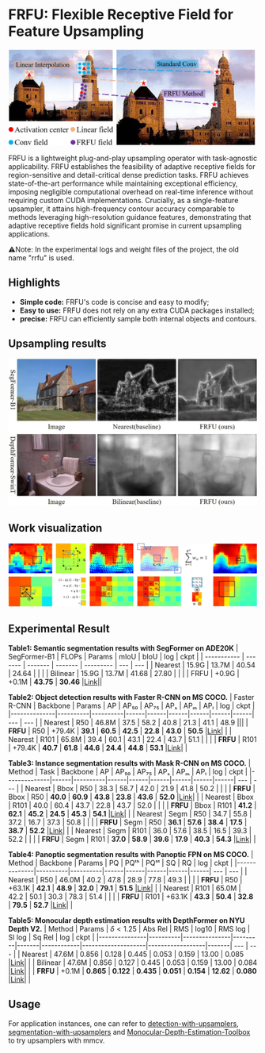 # FRFU: Flexible Receptive Field for Feature Upsampling

<p align="left"><img src="/reademeImage/感受野.png" width="500" title="Receptive field"/></p>
FRFU is a lightweight plug-and-play upsampling operator with task-agnostic applicability. FRFU establishes the feasibility of adaptive receptive fields for region-sensitive and detail-critical dense prediction tasks. FRFU achieves state-of-the-art performance while maintaining exceptional efficiency, imposing negligible computational overhead on real-time inference without requiring custom CUDA implementations. Crucially, as a single-feature upsampler, it attains high-frequency contour accuracy comparable to methods leveraging high-resolution guidance features, demonstrating that adaptive receptive fields hold significant promise in current upsampling applications.

:warning:Note: In the experimental logs and weight files of the project, the old name "rrfu" is used.


## Highlights

- **Simple code:** FRFU's code is concise and easy to modify;
- **Easy to use:** FRFU does not rely on any extra CUDA packages installed;
- **precise:** FRFU can efficiently sample both internal objects and contours.


## Upsampling results

<p align="left"><img src="/reademeImage/特征图.png" width="600" title="Example of Upsampling Feature Results"/></p>


## Work visualization

<p align="left"><img src="/reademeImage/工作原理图.png" width="800" title="FRFU working principle diagram"/></p>


## Experimental Result

**Table1: Semantic segmentation results with SegFormer on ADE20K**
| SegFormer-B1 | FLOPs    | Params   | mIoU     | bIoU       |  log  | ckpt  |
| ----------- | ------- | ------- | ------- | --------- | --- | --- |
| Nearest      | 15.9G    | 13.7M    | 40.54    | 24.64      |       |       |
| Bilinear     | 15.9G    | 13.7M    | 41.68    | 27.80      |       |       |
| FRFU         | +0.9G    | +0.1M    | **43.75** | **30.46**      |[Link](https://github.com/yisi-xj/frfu/blob/main/ADE20K_segmentation/segformer_mit-b1-rrfu_160k_ade20k-512x512_log.txt)||

**Table2: Object detection results with Faster R-CNN on MS COCO.**
| Faster R-CNN       | Backbone | Params   | AP   | AP₅₀ | AP₇₅ | APₛ  | APₘ  | APₗ  |  log  | ckpt  |
|--------------|----------|----------|------|------|------|------|------|------| --- | --- |
| Nearest      | R50      | 46.8M    | 37.5 | 58.2 | 40.8 | 21.3 | 41.1 | 48.9 |||
| **FRFU**     | R50      | +79.4K   | **39.1** | **60.5** | **42.5** | **22.8** | **43.0** | **50.5** |[Link](https://github.com/yisi-xj/frfu/blob/main/COCO2017_detection/faster_rcnn_r50_fpn_rrfu_1x_coco.py_log.txt)|       |
| Nearest      | R101     | 65.8M    | 39.4 | 60.1 | 43.1 | 22.4 | 43.7 | 51.1 |       |       |
| **FRFU**     | R101     | +79.4K   | **40.7** | **61.8** | **44.6** | **24.4** | **44.8** | **53.1** |[Link](https://github.com/yisi-xj/frfu/blob/main/COCO2017_detection/faster_rcnn_r101_fpn_rrfu_1x_coco.py_log.txt)|       |

**Table3: Instance segmentation results with Mask R-CNN on MS COCO.**
| Method       | Task | Backbone | AP   | AP₅₀ | AP₇₅ | APₛ  | APₘ  | APₗ  |  log  | ckpt  |
|--------------|------|----------|------|------|------|------|------|------| --- | --- |
| Nearest      | Bbox | R50      | 38.3 | 58.7 | 42.0 | 21.9 | 41.8 | 50.2 |       |       |
| **FRFU**     | Bbox | R50      | **40.0** | **60.9** | **43.8** | **23.8** | **43.6** | **52.0** |[Link](https://github.com/yisi-xj/frfu/blob/main/COCO2017_instance/mask_rcnn_r50_fpn_rrfu_1x_coco_log.txt)|       |
| Nearest      | Bbox | R101     | 40.0 | 60.4 | 43.7 | 22.8 | 43.7 | 52.0 |       |       |
| **FRFU**     | Bbox | R101     | **41.2** | **62.1** | **45.2** | **24.5** | **45.3** | **54.1** |[Link](https://github.com/yisi-xj/frfu/blob/main/COCO2017_instance/mask_rcnn_r101_fpn_rrfu_1x_coco_log.txt)|       |
| Nearest      | Segm | R50      | 34.7 | 55.8 | 37.2 | 16.7 | 37.3 | 50.8 |       |       |
| **FRFU**     | Segm | R50      | **36.1** | **57.6** | **38.4** | **17.5** | **38.7** | **52.2** |[Link](https://github.com/yisi-xj/frfu/blob/main/COCO2017_instance/mask_rcnn_r50_fpn_rrfu_1x_coco_log.txt)|       |
| Nearest      | Segm | R101     | 36.0 | 57.6 | 38.5 | 16.5 | 39.3 | 52.2 |       |       |
| **FRFU**     | Segm | R101     | **37.0** | **58.9** | **39.6** | **17.9** | **40.3** | **54.3** |[Link](https://github.com/yisi-xj/frfu/blob/main/COCO2017_instance/mask_rcnn_r101_fpn_rrfu_1x_coco_log.txt)|       |

**Table4: Panoptic segmentation results with Panoptic FPN on MS COCO.**
| Method       | Backbone | Params   | PQ   | PQᵗʰ | PQˢᵗ | SQ   | RQ   |  log  | ckpt  |
|--------------|----------|----------|------|------|------|------|------| --- | --- |
| Nearest      | R50      | 46.0M    | 40.2 | 47.8 | 28.9 | 77.8 | 49.3 |       |       |
| **FRFU**     | R50      | +63.1K   | **42.1** | **48.9** | **32.0** | **79.1** | **51.5** |[Link](https://github.com/yisi-xj/frfu/blob/main/COCO2017_panoptic/panoptic-fpn_r50_fpn_rrfu_1x_coco_log.txt)|       |
| Nearest      | R101     | 65.0M    | 42.2 | 50.1 | 30.3 | 78.3 | 51.4 |       |       |
| **FRFU**     | R101     | +63.1K   | **43.3** | **50.4** | **32.8** | **79.5** | **52.7** |[Link](https://github.com/yisi-xj/frfu/blob/main/COCO2017_panoptic/panoptic-fpn_r101_fpn_rrfu_1x_coco_log.txt)|       |

**Table5: Monocular depth estimation results with DepthFormer on NYU Depth V2.**
| Method        | Params   | $\delta<1.25$ | Abs Rel | RMS   | log10 | RMS log | SI log | Sq Rel |  log  | ckpt  |
|---------------|----------|---------------|---------|-------|------------|--------------------|------------------|-------| --- | --- |
| Nearest       | 47.6M    | 0.856         | 0.128   | 0.445 | 0.053      | 0.159              | 13.00            | 0.085 |[Link](https://github.com/yisi-xj/frfu/blob/main/NYUv2_depth/depthformer_swint_w7_nyu_nearest_log.txt)|       |
| Bilinear      | 47.6M    | 0.856         | 0.127   | 0.445 | 0.053      | 0.159              | 13.00            | 0.084 |[Link](https://github.com/yisi-xj/frfu/blob/main/NYUv2_depth/depthformer_swint_w7_nyu_bilinear_log.txt)|       |
| **FRFU**      | +0.1M    | **0.865**     | **0.122** | **0.435** | **0.051** | **0.154**          | **12.62**        | **0.080** |[Link](https://github.com/yisi-xj/frfu/blob/main/NYUv2_depth/depthformer_swint_w7_nyu_rrfu-0.005_log.txt)|       |

## Usage

For application instances, one can refer to [detection-with-upsamplers](https://github.com/tiny-smart/detection-with-upsamplers), [segmentation-with-upsamplers](https://github.com/tiny-smart/segmentation-with-upsamplers) and [Monocular-Depth-Estimation-Toolbox
]([https://github.com/tiny-smart/detection-with-upsamplers](https://github.com/zhyever/Monocular-Depth-Estimation-Toolbox)) to try upsamplers with mmcv.

